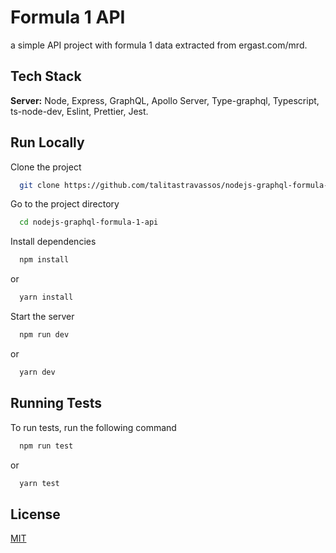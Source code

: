 # Formula 1 API

a simple API project with formula 1 data extracted from ergast.com/mrd.

## Tech Stack

**Server:** Node, Express, GraphQL, Apollo Server, Type-graphql, Typescript, ts-node-dev, Eslint, Prettier, Jest.

## Run Locally

Clone the project

```bash
  git clone https://github.com/talitastravassos/nodejs-graphql-formula-1-api
```

Go to the project directory

```bash
  cd nodejs-graphql-formula-1-api
```

Install dependencies

```bash
  npm install
```

or

```bash
  yarn install
```

Start the server

```bash
  npm run dev
```

or

```bash
  yarn dev
```

## Running Tests

To run tests, run the following command

```bash
  npm run test
```

or

```bash
  yarn test
```

## License

[MIT](https://github.com/talitastravassos/nodejs-graphql-formula-1-api/blob/main/LICENSE)
